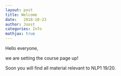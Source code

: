 ```yaml
---
layout: post
title: Welcome
date:   2018-10-23
author: Joost
categories: Info
mathjax: true
---
```


Hello everyone,

we are setting the course page up! 

Soon you will find all material relevant to NLP1 19/20.

